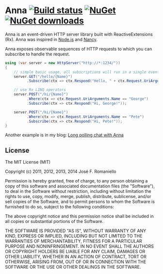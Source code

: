 # Anna [![Build status](https://ci.appveyor.com/api/projects/status/mw9xg6c7jamxsq3c/branch/master?svg=true)](https://ci.appveyor.com/project/jfromaniello/anna) [![NuGet](http://img.shields.io/nuget/v/Anna.svg?style=flat-square)](https://www.nuget.org/packages/Anna/) [![NuGet downloads](http://img.shields.io/nuget/dt/Anna.svg?style=flat-square)](https://www.nuget.org/packages/Anna/)

Anna is an event-driven HTTP server library built with ReactiveExtensions (Rx). Anna was inspired in [Node.js](http://nodejs.org) and [Nancy](https://github.com/NancyFx/Nancy).

Anna exposes observable sequences of HTTP requests to which you can subscribe to handle the request.

```c#
using (var server = new HttpServer("http://*:1234/"))
{
    // simple basic usage, all subscriptions will run in a single event-loop
    server.GET("/hello/{Name}")
          .Subscribe(ctx => ctx.Respond("Hello, " + ctx.Request.UriArguments.Name + "!"));

    // use Rx LINQ operators
    server.POST("/hi/{Name}")
          .Where(ctx => ctx.Request.UriArguments.Name == "George")
          .Subscribe(ctx => ctx.Respond("Hi, George!"));

    server.POST("/hi/{Name}")
          .Where(ctx => ctx.Request.UriArguments.Name == "Pete")
          .Subscribe(ctx => ctx.Respond("Hi, Pete!"));
}
```

Another example is in my blog: [Long polling chat with Anna](http://joseoncode.com/2011/07/22/long-polling-chat-with-anna/)

## License

The MIT License (MIT)

Copyright (c) 2011, 2012, 2013, 2014 José F. Romaniello

Permission is hereby granted, free of charge, to any person obtaining a copy
of this software and associated documentation files (the "Software"), to deal
in the Software without restriction, including without limitation the rights
to use, copy, modify, merge, publish, distribute, sublicense, and/or sell
copies of the Software, and to permit persons to whom the Software is
furnished to do so, subject to the following conditions:

The above copyright notice and this permission notice shall be included in
all copies or substantial portions of the Software.

THE SOFTWARE IS PROVIDED "AS IS", WITHOUT WARRANTY OF ANY KIND, EXPRESS OR
IMPLIED, INCLUDING BUT NOT LIMITED TO THE WARRANTIES OF MERCHANTABILITY,
FITNESS FOR A PARTICULAR PURPOSE AND NONINFRINGEMENT. IN NO EVENT SHALL THE
AUTHORS OR COPYRIGHT HOLDERS BE LIABLE FOR ANY CLAIM, DAMAGES OR OTHER
LIABILITY, WHETHER IN AN ACTION OF CONTRACT, TORT OR OTHERWISE, ARISING FROM,
OUT OF OR IN CONNECTION WITH THE SOFTWARE OR THE USE OR OTHER DEALINGS IN
THE SOFTWARE.
